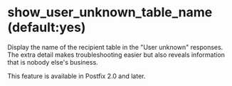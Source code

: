 # show_user_unknown_table_name (default:yes) 


Display the name of the recipient table in the "User unknown"
responses.  The extra detail makes troubleshooting easier but also
reveals information that is nobody else's business.



This feature is available in Postfix 2.0 and later.



